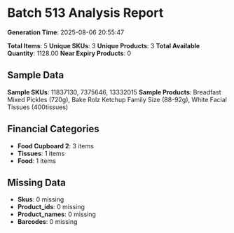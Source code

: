 # Batch 513 Analysis Report

**Generation Time**: 2025-08-06 20:55:47

**Total Items**: 5
**Unique SKUs**: 3
**Unique Products**: 3
**Total Available Quantity**: 1128.00
**Near Expiry Products**: 0

## Sample Data
**Sample SKUs**: 11837130, 7375646, 13332015
**Sample Products**: Breadfast Mixed Pickles (720g), Bake Rolz Ketchup Family Size (88-92g), White Facial Tissues (400tissues)

## Financial Categories
- **Food Cupboard 2**: 3 items
- **Tissues**: 1 items
- **Food**: 1 items

## Missing Data
- **Skus**: 0 missing
- **Product_ids**: 0 missing
- **Product_names**: 0 missing
- **Barcodes**: 0 missing
